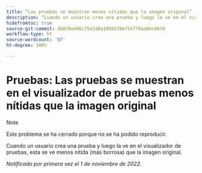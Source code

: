 ```yaml
---
title: “Las pruebas se muestran menos nítidas que la imagen original”
description: “Cuando un usuario crea una prueba y luego la ve en el visualizador de pruebas, esta se ve menos nítida (más borrosa) que la imagen original”.
hidefromtoc: true
source-git-commit: db076ee06c75e2d8a185b539ef54779aa0ec0630
workflow-type: ht
source-wordcount: '87'
ht-degree: 100%

---
```



# Pruebas: Las pruebas se muestran en el visualizador de pruebas menos nítidas que la imagen original

<!--This is on both the WF and WFP TOCs-->

>[!NOTE]
>
>Este problema se ha cerrado porque no se ha podido reproducir.

Cuando un usuario crea una prueba y luego la ve en el visualizador de pruebas, esta se ve menos nítida (más borrosa) que la imagen original.

_Notificado por primera vez el 1 de noviembre de 2022._

